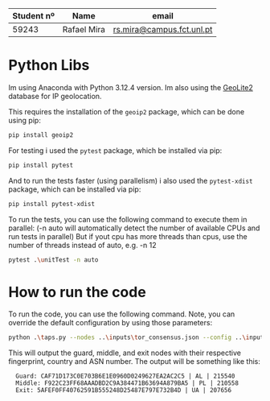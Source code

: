 | Student nº | Name        | email                     |
| ---------- | ----------- | ------------------------- |
| 59243      | Rafael Mira | rs.mira@campus.fct.unl.pt |

# Python Libs

Im using Anaconda with Python 3.12.4 version.
Im also using the [GeoLite2](https://dev.maxmind.com/geoip/geolite2-free-geolocation-data/) database for IP geolocation.

This requires the installation of the `geoip2` package, which can be done using pip:

```bash
pip install geoip2
```

For testing i used the `pytest` package, which be installed via pip:

```bash
pip install pytest
```

And to run the tests faster (using parallelism) i also used the `pytest-xdist` package, which can be installed via pip:

```bash
pip install pytest-xdist
```

To run the tests, you can use the following command to execute them in parallel: (-n auto will automatically detect the number of available CPUs and run tests in parallel)
But if yout cpu has more threads than cpus, use the number of threads instead of auto, e.g. -n 12

```bash
pytest .\unitTest -n auto
```

# How to run the code

To run the code, you can use the following command.
Note, you can override the default configuration by using those parameters:

```bash
python .\taps.py --nodes ..\inputs\tor_consensus.json --config ..\inputs\input1.json
```

This will output the guard, middle, and exit nodes with their respective fingerprint, country and ASN number.
The output will be something like this:

```
  Guard: CAF71D173C0E703B6E1E0960D0249627EA2AC2C5 | AL | 215540
  Middle: F922C23FF68AAADBD2C9A384471B63694A879BA5 | PL | 210558
  Exit: 5AFEF0FF40762591B555248D25487E797E732B4D | UA | 207656
```
